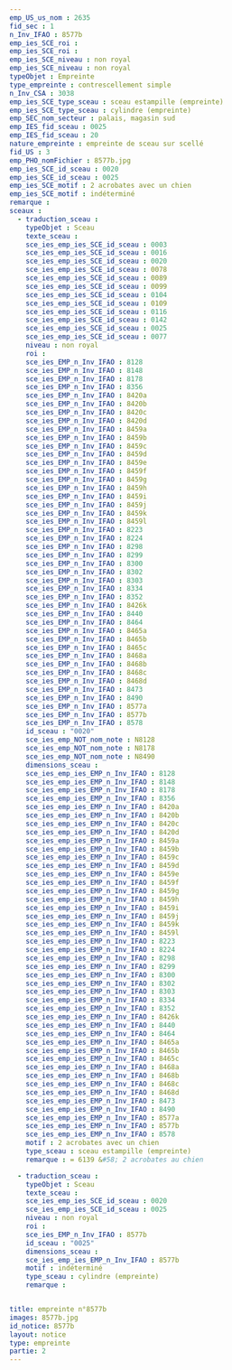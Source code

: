 ```yaml
---
emp_US_us_nom : 2635
fid_sec : 1
n_Inv_IFAO : 8577b
emp_ies_SCE_roi : 
emp_ies_SCE_roi : 
emp_ies_SCE_niveau : non royal
emp_ies_SCE_niveau : non royal
typeObjet : Empreinte
type_empreinte : contrescellement simple
n_Inv_CSA : 3038
emp_ies_SCE_type_sceau : sceau estampille (empreinte)
emp_ies_SCE_type_sceau : cylindre (empreinte)
emp_SEC_nom_secteur : palais, magasin sud
emp_IES_fid_sceau : 0025
emp_IES_fid_sceau : 20
nature_empreinte : empreinte de sceau sur scellé
fid_US : 3
emp_PHO_nomFichier : 8577b.jpg
emp_ies_SCE_id_sceau : 0020
emp_ies_SCE_id_sceau : 0025
emp_ies_SCE_motif : 2 acrobates avec un chien
emp_ies_SCE_motif : indéterminé
remarque : 
sceaux :
  - traduction_sceau : 
    typeObjet : Sceau
    texte_sceau : 
    sce_ies_emp_ies_SCE_id_sceau : 0003
    sce_ies_emp_ies_SCE_id_sceau : 0016
    sce_ies_emp_ies_SCE_id_sceau : 0020
    sce_ies_emp_ies_SCE_id_sceau : 0078
    sce_ies_emp_ies_SCE_id_sceau : 0089
    sce_ies_emp_ies_SCE_id_sceau : 0099
    sce_ies_emp_ies_SCE_id_sceau : 0104
    sce_ies_emp_ies_SCE_id_sceau : 0109
    sce_ies_emp_ies_SCE_id_sceau : 0116
    sce_ies_emp_ies_SCE_id_sceau : 0142
    sce_ies_emp_ies_SCE_id_sceau : 0025
    sce_ies_emp_ies_SCE_id_sceau : 0077
    niveau : non royal
    roi : 
    sce_ies_EMP_n_Inv_IFAO : 8128
    sce_ies_EMP_n_Inv_IFAO : 8148
    sce_ies_EMP_n_Inv_IFAO : 8178
    sce_ies_EMP_n_Inv_IFAO : 8356
    sce_ies_EMP_n_Inv_IFAO : 8420a
    sce_ies_EMP_n_Inv_IFAO : 8420b
    sce_ies_EMP_n_Inv_IFAO : 8420c
    sce_ies_EMP_n_Inv_IFAO : 8420d
    sce_ies_EMP_n_Inv_IFAO : 8459a
    sce_ies_EMP_n_Inv_IFAO : 8459b
    sce_ies_EMP_n_Inv_IFAO : 8459c
    sce_ies_EMP_n_Inv_IFAO : 8459d
    sce_ies_EMP_n_Inv_IFAO : 8459e
    sce_ies_EMP_n_Inv_IFAO : 8459f
    sce_ies_EMP_n_Inv_IFAO : 8459g
    sce_ies_EMP_n_Inv_IFAO : 8459h
    sce_ies_EMP_n_Inv_IFAO : 8459i
    sce_ies_EMP_n_Inv_IFAO : 8459j
    sce_ies_EMP_n_Inv_IFAO : 8459k
    sce_ies_EMP_n_Inv_IFAO : 8459l
    sce_ies_EMP_n_Inv_IFAO : 8223
    sce_ies_EMP_n_Inv_IFAO : 8224
    sce_ies_EMP_n_Inv_IFAO : 8298
    sce_ies_EMP_n_Inv_IFAO : 8299
    sce_ies_EMP_n_Inv_IFAO : 8300
    sce_ies_EMP_n_Inv_IFAO : 8302
    sce_ies_EMP_n_Inv_IFAO : 8303
    sce_ies_EMP_n_Inv_IFAO : 8334
    sce_ies_EMP_n_Inv_IFAO : 8352
    sce_ies_EMP_n_Inv_IFAO : 8426k
    sce_ies_EMP_n_Inv_IFAO : 8440
    sce_ies_EMP_n_Inv_IFAO : 8464
    sce_ies_EMP_n_Inv_IFAO : 8465a
    sce_ies_EMP_n_Inv_IFAO : 8465b
    sce_ies_EMP_n_Inv_IFAO : 8465c
    sce_ies_EMP_n_Inv_IFAO : 8468a
    sce_ies_EMP_n_Inv_IFAO : 8468b
    sce_ies_EMP_n_Inv_IFAO : 8468c
    sce_ies_EMP_n_Inv_IFAO : 8468d
    sce_ies_EMP_n_Inv_IFAO : 8473
    sce_ies_EMP_n_Inv_IFAO : 8490
    sce_ies_EMP_n_Inv_IFAO : 8577a
    sce_ies_EMP_n_Inv_IFAO : 8577b
    sce_ies_EMP_n_Inv_IFAO : 8578
    id_sceau : "0020"
    sce_ies_emp_NOT_nom_note : N8128
    sce_ies_emp_NOT_nom_note : N8178
    sce_ies_emp_NOT_nom_note : N8490
    dimensions_sceau : 
    sce_ies_emp_ies_EMP_n_Inv_IFAO : 8128
    sce_ies_emp_ies_EMP_n_Inv_IFAO : 8148
    sce_ies_emp_ies_EMP_n_Inv_IFAO : 8178
    sce_ies_emp_ies_EMP_n_Inv_IFAO : 8356
    sce_ies_emp_ies_EMP_n_Inv_IFAO : 8420a
    sce_ies_emp_ies_EMP_n_Inv_IFAO : 8420b
    sce_ies_emp_ies_EMP_n_Inv_IFAO : 8420c
    sce_ies_emp_ies_EMP_n_Inv_IFAO : 8420d
    sce_ies_emp_ies_EMP_n_Inv_IFAO : 8459a
    sce_ies_emp_ies_EMP_n_Inv_IFAO : 8459b
    sce_ies_emp_ies_EMP_n_Inv_IFAO : 8459c
    sce_ies_emp_ies_EMP_n_Inv_IFAO : 8459d
    sce_ies_emp_ies_EMP_n_Inv_IFAO : 8459e
    sce_ies_emp_ies_EMP_n_Inv_IFAO : 8459f
    sce_ies_emp_ies_EMP_n_Inv_IFAO : 8459g
    sce_ies_emp_ies_EMP_n_Inv_IFAO : 8459h
    sce_ies_emp_ies_EMP_n_Inv_IFAO : 8459i
    sce_ies_emp_ies_EMP_n_Inv_IFAO : 8459j
    sce_ies_emp_ies_EMP_n_Inv_IFAO : 8459k
    sce_ies_emp_ies_EMP_n_Inv_IFAO : 8459l
    sce_ies_emp_ies_EMP_n_Inv_IFAO : 8223
    sce_ies_emp_ies_EMP_n_Inv_IFAO : 8224
    sce_ies_emp_ies_EMP_n_Inv_IFAO : 8298
    sce_ies_emp_ies_EMP_n_Inv_IFAO : 8299
    sce_ies_emp_ies_EMP_n_Inv_IFAO : 8300
    sce_ies_emp_ies_EMP_n_Inv_IFAO : 8302
    sce_ies_emp_ies_EMP_n_Inv_IFAO : 8303
    sce_ies_emp_ies_EMP_n_Inv_IFAO : 8334
    sce_ies_emp_ies_EMP_n_Inv_IFAO : 8352
    sce_ies_emp_ies_EMP_n_Inv_IFAO : 8426k
    sce_ies_emp_ies_EMP_n_Inv_IFAO : 8440
    sce_ies_emp_ies_EMP_n_Inv_IFAO : 8464
    sce_ies_emp_ies_EMP_n_Inv_IFAO : 8465a
    sce_ies_emp_ies_EMP_n_Inv_IFAO : 8465b
    sce_ies_emp_ies_EMP_n_Inv_IFAO : 8465c
    sce_ies_emp_ies_EMP_n_Inv_IFAO : 8468a
    sce_ies_emp_ies_EMP_n_Inv_IFAO : 8468b
    sce_ies_emp_ies_EMP_n_Inv_IFAO : 8468c
    sce_ies_emp_ies_EMP_n_Inv_IFAO : 8468d
    sce_ies_emp_ies_EMP_n_Inv_IFAO : 8473
    sce_ies_emp_ies_EMP_n_Inv_IFAO : 8490
    sce_ies_emp_ies_EMP_n_Inv_IFAO : 8577a
    sce_ies_emp_ies_EMP_n_Inv_IFAO : 8577b
    sce_ies_emp_ies_EMP_n_Inv_IFAO : 8578
    motif : 2 acrobates avec un chien
    type_sceau : sceau estampille (empreinte)
    remarque : = 6139 &#58; 2 acrobates au chien

  - traduction_sceau : 
    typeObjet : Sceau
    texte_sceau : 
    sce_ies_emp_ies_SCE_id_sceau : 0020
    sce_ies_emp_ies_SCE_id_sceau : 0025
    niveau : non royal
    roi : 
    sce_ies_EMP_n_Inv_IFAO : 8577b
    id_sceau : "0025"
    dimensions_sceau : 
    sce_ies_emp_ies_EMP_n_Inv_IFAO : 8577b
    motif : indéterminé
    type_sceau : cylindre (empreinte)
    remarque : 


title: empreinte n°8577b
images: 8577b.jpg
id_notice: 8577b
layout: notice
type: empreinte
partie: 2
---
```

